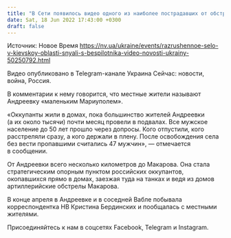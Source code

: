 ```yaml
---
title: "В Сети появилось видео одного из наиболее пострадавших от обстрелов сел в Киевской области с высоты птичьего полета"
date: Sat, 18 Jun 2022 17:43:00 +0300
draft: false
---
```

Источник: Новое Время https://nv.ua/ukraine/events/razrushennoe-selo-v-kievskoy-oblasti-snyali-s-bespilotnika-video-novosti-ukrainy-50250792.html


Видео опубликовано в Telegram-канале Украина Сейчас: новости, война, Россия.

В комментарии к нему говорится, что местные жители называют Андреевку «маленьким Мариуполем».

«Оккупанты жили в домах, пока большинство жителей Андреевки (а их около тысячи) почти месяц провели в подвалах. Все мужское население до 50 лет прошло через допросы. Кого отпустили, кого расстреляли сразу, а кого держали в плену. После освобождения села без вести пропавшими считались 47 мужчин», — отмечается в сообщении.

От Андреевки всего несколько километров до Макарова. Она стала стратегическим опорным пунктом российских оккупантов, окопавшихся прямо в домах, заезжая туда на танках и ведя из домов артиллерийские обстрелы Макарова.

В конце апреля в Андреевке и в соседней Вабле побывала корреспондентка НВ Кристина Бердинских и пообщалась с местными жителями.

Присоединяйтесь к нам в соцсетях Facebook, Telegram и Instagram.
